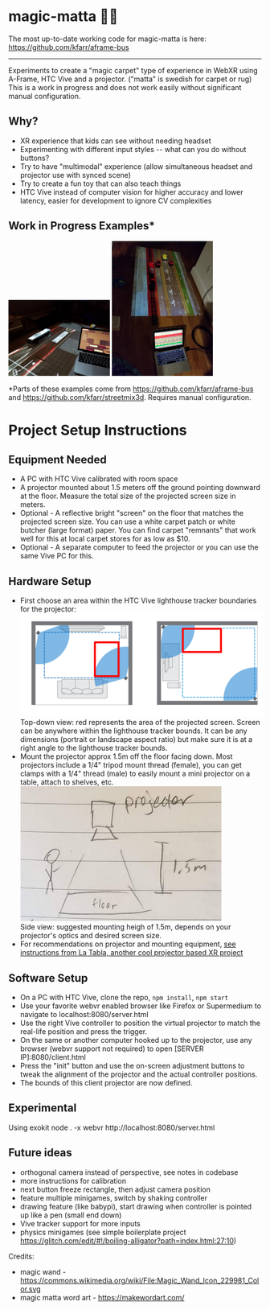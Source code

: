 # magic-matta 🏳️‍🌈
The most up-to-date working code for magic-matta is here: https://github.com/kfarr/aframe-bus

****
Experiments to create a "magic carpet" type of experience in WebXR using A-Frame, HTC Vive and a projector. ("matta" is swedish for carpet or rug) This is a work in progress and does not work easily without significant manual configuration.

## Why?
* XR experience that kids can see without needing headset
* Experimenting with different input styles -- what can you do without buttons?
* Try to have "multimodal" experience (allow simultaneous headset and projector use with synced scene)
* Try to create a fun toy that can also teach things
* HTC Vive instead of computer vision for higher accuracy and lower latency, easier for development to ignore CV complexities

## Work in Progress Examples*
<img height="40%" width="40%" src="./docs/bus-experiment-Dr8BgjVUcAED1vt.jpg" /> <img height="40%" width="40%" src="./docs/lego-street-DcTPKh0VAAIXgmg.jpg" />

*Parts of these examples come from https://github.com/kfarr/aframe-bus and https://github.com/kfarr/streetmix3d. Requires manual configuration.

# Project Setup Instructions

## Equipment Needed
* A PC with HTC Vive calibrated with room space
* A projector mounted about 1.5 meters off the ground pointing downward at the floor. Measure the total size of the projected screen size in meters.
* Optional - A reflective bright "screen" on the floor that matches the projected screen size. You can use a white carpet patch or white butcher (large format) paper. You can find carpet "remnants" that work well for this at local carpet stores for as low as $10.
* Optional - A separate computer to feed the projector or you can use the same Vive PC for this.

## Hardware Setup
* First choose an area within the HTC Vive lighthouse tracker boundaries for the projector:
<img src="./docs/projector-placement-topdown.png" /><br />
Top-down view: red represents the area of the projected screen. Screen can be anywhere within the lighthouse tracker bounds. It can be any dimensions (portrait or landscape aspect ratio) but make sure it is at a right angle to the lighthouse tracker bounds.
* Mount the projector approx 1.5m off the floor facing down. Most projectors include a 1/4" tripod mount thread (female), you can get clamps with a 1/4" thread (male) to easily mount a mini projector on a table, attach to shelves, etc.
<img src="./docs/projector-placement-side.jpg" /><br />
Side view: suggested mounting heigh of 1.5m, depends on your projector's optics and desired screen size.
* For recommendations on projector and mounting equipment, <a href="https://github.com/chaimgingold/Tabla/#recommended-camera-and-projector">see instructions from La Tabla, another cool projector based XR project</a>

## Software Setup
* On a PC with HTC Vive, clone the repo, `npm install`, `npm start`
* Use your favorite webvr enabled browser like Firefox or Supermedium to navigate to localhost:8080/server.html
* Use the right Vive controller to position the virtual projector to match the real-life position and press the trigger.
* On the same or another computer hooked up to the projector, use any browser (webvr support not required) to open [SERVER IP]:8080/client.html
* Press the "init" button and use the on-screen adjustment buttons to tweak the alignment of the projector and the actual controller positions.
* The bounds of this client projector are now defined.

## Experimental
Using exokit
node . -x webvr http://localhost:8080/server.html

## Future ideas
* orthogonal camera instead of perspective, see notes in codebase
* more instructions for calibration
* next button freeze rectangle, then adjust camera position
* feature multiple minigames, switch by shaking controller
* drawing feature (like babypi), start drawing when controller is pointed up like a pen (small end down)
* Vive tracker support for more inputs
* physics minigames (see simple boilerplate project https://glitch.com/edit/#!/boiling-alligator?path=index.html:27:10)

Credits:
- magic wand - https://commons.wikimedia.org/wiki/File:Magic_Wand_Icon_229981_Color.svg
- magic matta word art - https://makewordart.com/
